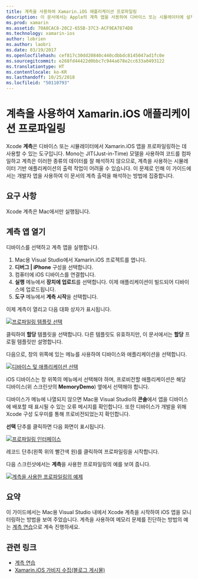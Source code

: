 ```yaml
---
title: 계측을 사용하여 Xamarin.iOS 애플리케이션 프로파일링
description: 이 문서에서는 Apple의 계측 앱을 사용하여 디바이스 또는 시뮬레이터에 설치된 Xamarin.iOS 애플리케이션을 프로파일링하는 방법을 설명합니다.
ms.prod: xamarin
ms.assetid: 70A8CAC8-20C2-655B-37C3-ACF9EA7874D8
ms.technology: xamarin-ios
author: lobrien
ms.author: laobri
ms.date: 03/19/2017
ms.openlocfilehash: cef817c30dd20840c440cdbbdc8145047ad1fc0e
ms.sourcegitcommit: e268fd44422d0bbc7c944a678e2cc633a0493122
ms.translationtype: HT
ms.contentlocale: ko-KR
ms.lasthandoff: 10/25/2018
ms.locfileid: "50110793"
---
```

# <a name="profiling-xamarinios-applications-with-instruments"></a>계측을 사용하여 Xamarin.iOS 애플리케이션 프로파일링

Xcode **계측**은 디바이스 또는 시뮬레이터에서 Xamarin.iOS 앱을 프로파일링하는 데 사용할 수 있는 도구입니다. Mono는 JIT(Just-in-Time) 모델을 사용하여 코드를 컴파일하고 계측은 이러한 종류의 데이터를 잘 해석하지 않으므로, 계측을 사용하는 시뮬레이터 기반 애플리케이션의 출력 작업이 어려울 수 있습니다.
이 문제로 인해 이 가이드에서는 개발자 앱을 사용하여 이 문서의 계측 출력을 해석하는 방법에 집중합니다.

## <a name="requirements"></a>요구 사항

Xcode 계측은 Mac에서만 실행됩니다.

## <a name="opening-the-instruments-app"></a>계측 앱 열기

디바이스를 선택하고 계측 앱을 실행합니다.

1. Mac용 Visual Studio에서 Xamarin.iOS 프로젝트를 엽니다.
2. **디버그 | iPhone** 구성을 선택합니다.
3. 컴퓨터에 iOS 디바이스를 연결합니다.
4. **실행** 메뉴에서 **장치에 업로드**를 선택합니다. 이제 애플리케이션이 빌드되어 디바이스에 업로드됩니다.
5. **도구** 메뉴에서 **계측 시작**을 선택합니다.


이제 계측이 열리고 다음 대화 상자가 표시됩니다.

 [![](using-instruments-to-detect-native-leaks-using-markheap-images/instruments1.png "프로파일링 템플릿 선택")](using-instruments-to-detect-native-leaks-using-markheap-images/instruments1.png#lightbox)

클릭하여 **할당** 템플릿을 선택합니다. 다른 템플릿도 유효하지만, 이 문서에서는 **할당** 프로필 템플릿만 설명합니다.

다음으로, 창의 위쪽에 있는 메뉴를 사용하여 디바이스와 애플리케이션을 선택합니다.

[![](using-instruments-to-detect-native-leaks-using-markheap-images/instruments2.png "디바이스 및 애플리케이션 선택")](using-instruments-to-detect-native-leaks-using-markheap-images/instruments2.png#lightbox)

iOS 디바이스는 창 위쪽의 메뉴에서 선택해야 하며, 프로비전할 애플리케이션은 해당 디바이스(위 스크린샷의 **MemoryDemo**) 옆에서 선택해야 합니다.

디바이스가 메뉴에 나열되지 않으면 Mac용 Visual Studio의 **콘솔**에서 앱을 디바이스에 배포할 때 표시될 수 있는 오류 메시지를 확인합니다. 또한 디바이스가 개발을 위해 Xcode 구성 도우미를 통해 프로비전되었는지 확인합니다.

**선택** 단추를 클릭하면 다음 화면이 표시됩니다.

[![](using-instruments-to-detect-native-leaks-using-markheap-images/instruments3.png "프로파일링 인터페이스")](using-instruments-to-detect-native-leaks-using-markheap-images/instruments3.png#lightbox)

레코드 단추(왼쪽 위의 빨간색 원)를 클릭하여 프로파일링을 시작합니다.

다음 스크린샷에서는 **계측**을 사용한 프로파일링의 예를 보여 줍니다.

[![](using-instruments-to-detect-native-leaks-using-markheap-images/instruments4.png "계측을 사용한 프로파일링의 예제")](using-instruments-to-detect-native-leaks-using-markheap-images/instruments4.png#lightbox)

## <a name="summary"></a>요약

이 가이드에서는 Mac용 Visual Studio 내에서 Xcode 계측을 시작하여 iOS 앱을 모니터링하는 방법을 보여 주었습니다. 계측을 사용하여 메모리 문제를 진단하는 방법의 예는 [계측 연습](~/ios/deploy-test/walkthrough-apples-instrument.md)으로 계속 진행하세요.

## <a name="related-links"></a>관련 링크

- [계측 연습](~/ios/deploy-test/walkthrough-apples-instrument.md)
- [Xamarin.iOS 가비지 수집(블로그 게시물)](http://c-sharx.net/2015-04-27-xamarin-ios-the-garbage-collector-and-me/)
